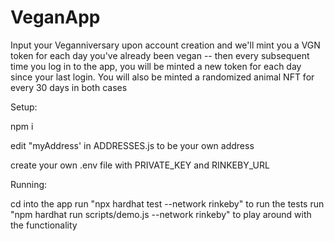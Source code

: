 # VeganApp

Input your Veganniversary upon account creation and we'll mint you a VGN token for each day you've already been vegan -- then every subsequent time you log in to the app, you will be minted a new token for each day since your last login.
  You will also be minted a randomized animal NFT for every 30 days in both cases
  
Setup:

npm i

edit "myAddress' in ADDRESSES.js to be your own address

create your own .env file with PRIVATE_KEY and RINKEBY_URL

Running:

cd into the app
run "npx hardhat test --network rinkeby" to run the tests
run "npm hardhat run scripts/demo.js --network rinkeby" to play around with the functionality

